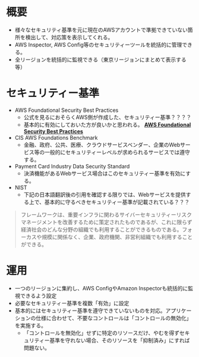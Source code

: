 
# 概要
- 様々なセキュリティ基準を元に現在のAWSアカウントで準拠できていない箇所を検出して、対応策を表示してくれる。
- AWS Inspector, AWS Config等のセキュリティーツールを統括的に管理できる。
- 全リージョンを統括的に監視できる（東京リージョンにまとめて表示する等）

# セキュリティー基準
- AWS Foundational Security Best Practices
  - 公式を見るにおそらくAWS側が作成した、セキュリティー基準？？？？
  - 基本的に有効にしておいた方が良いかと思われる。
[**AWS Foundational Security Best Practices**](https://docs.aws.amazon.com/ja_jp/securityhub/latest/userguide/fsbp-standard.html#:~:text=AWS%20Foundational%20Security%20Best%20Practices%20%E6%A8%99%E6%BA%96%E3%81%AF%E3%80%81%20AWS%20%E3%82%A2%E3%82%AB%E3%82%A6%E3%83%B3%E3%83%88%20%E3%81%8A%E3%82%88%E3%81%B3,%E3%81%99%E3%82%8B%E4%B8%80%E9%80%A3%E3%81%AE%E3%82%B3%E3%83%B3%E3%83%88%E3%83%AD%E3%83%BC%E3%83%AB%E3%81%A7%E3%81%99%E3%80%82)
- CIS AWS Foundations Benchmark
  - 金融、政府、公共、医療、クラウドサービスベンダー、企業のWebサービス等の一般的にセキュリティーレベルが求められるサービスでは遵守する。
- Payment Card Industry Data Security Standard
  - 決済機能があるWebサービス場合はこのセキュリティー基準を有効にする。
- NIST
  - 下記の日本語翻訳後の引用を確認する限りでは、Webサービスを提供する上で、基本的に守るべきセキュリティー基準が記載されている？？？
> フレームワークは、重要インフラに関わるサイバーセキュリティーリスクマネージメントを改善するために策定されたものであるが、これに限らず経済社会のどんな分野の組織でも利用することができるものである。フォーカスや規模に関係なく、企業、政府機関、非営利組織でも利用することができる。  

# 運用
- 一つのリージョンに集約し、AWS ConfigやAmazon Inspectorも統括的に監視できるよう設定
- 必要なセキュリティー基準を複数「有効」に設定
- 基本的にはセキュリティー基準を遵守できていないものを対応。アプリケーションの仕様に合わせて、不要なコントロールは「コントロールの無効化」を実施する。
  - 「コントロールを無効化」せずに特定のリソースだけ、やむを得ずセキュリティー基準を守れない場合、そのリソースを「抑制済み」にすれば問題ない。
